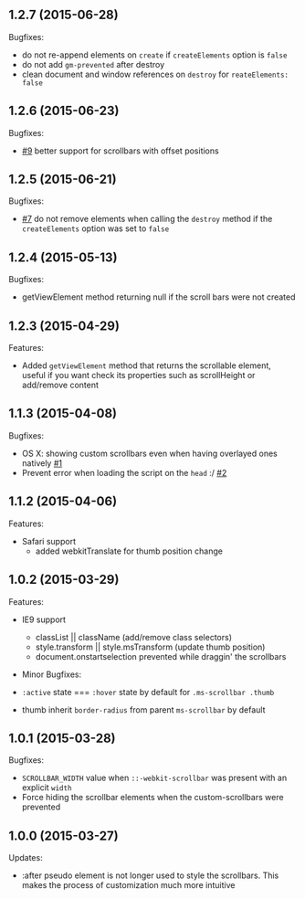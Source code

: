## 1.2.7 (2015-06-28)

Bugfixes:

- do not re-append elements on `create` if `createElements` option is `false`
- do not add `gm-prevented` after destroy
- clean document and window references on `destroy` for `reateElements: false`

## 1.2.6 (2015-06-23)

Bugfixes:

- [#9](../../issues/9) better support for scrollbars with offset positions

## 1.2.5 (2015-06-21)

Bugfixes:

- [#7](../../issues/7) do not remove elements when calling the `destroy` method if the `createElements` option was set to `false`

## 1.2.4 (2015-05-13)

Bugfixes:

- getViewElement method returning null if the scroll bars were not created

## 1.2.3 (2015-04-29)

Features:

- Added `getViewElement` method that returns the scrollable element, useful if you want check its properties such as scrollHeight or add/remove content

## 1.1.3 (2015-04-08)

Bugfixes:

- OS X: showing custom scrollbars even when having overlayed ones natively [#1](https://github.com/noeldelgado/gemini-scrollbar/issues/1)
- Prevent error when loading the script on the `head` :/ [#2](https://github.com/noeldelgado/gemini-scrollbar/issues/2)

## 1.1.2 (2015-04-06)

Features:

- Safari support
  - added webkitTranslate for thumb position change

## 1.0.2 (2015-03-29)

Features:

- IE9 support
  - classList || className (add/remove class selectors)
  - style.transform || style.msTransform (update thumb position)
  - document.onstartselection prevented while draggin' the scrollbars

- Minor Bugfixes:

- `:active` state === `:hover` state by default for `.ms-scrollbar .thumb`
- thumb inherit `border-radius` from parent `ms-scrollbar` by default


## 1.0.1 (2015-03-28)

Bugfixes:

- `SCROLLBAR_WIDTH` value when `::-webkit-scrollbar` was present with an explicit `width`
- Force hiding the scrollbar elements when the custom-scrollbars were prevented


## 1.0.0 (2015-03-27)

Updates:

- :after pseudo element is not longer used to style the scrollbars. This
  makes the process of customization much more intuitive
